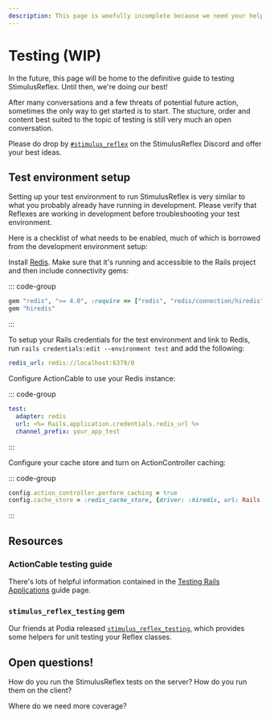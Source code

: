 ```yaml
---
description: This page is woefully incomplete because we need your help to finish it.
---
```


# Testing (WIP)

In the future, this page will be home to the definitive guide to testing StimulusReflex. Until then, we're doing our best!

After many conversations and a few threats of potential future action, sometimes the only way to get started is to start. The stucture, order and content best suited to the topic of testing is still very much an open conversation.

Please do drop by [`#stimulus_reflex`](https://discord.gg/stimulus-reflex) on the StimulusReflex Discord and offer your best ideas.

## Test environment setup

Setting up your test environment to run StimulusReflex is very similar to what you probably already have running in development. Please verify that Reflexes are working in development before troubleshooting your test environment.

Here is a checklist of what needs to be enabled, much of which is borrowed from the development environment setup:

Install [Redis](https://redis.io/download). Make sure that it's running and accessible to the Rails project and then include connectivity gems:

::: code-group
```ruby [Gemfile]
gem "redis", ">= 4.0", :require => ["redis", "redis/connection/hiredis"]
gem "hiredis"
```
:::

To setup your Rails credentials for the test environment and link to Redis, run `rails credentials:edit --environment test` and add the following:

```yaml
redis_url: redis://localhost:6379/0
```

Configure ActionCable to use your Redis instance:

::: code-group
```yaml [config/cable.yml]
test:
  adapter: redis
  url: <%= Rails.application.credentials.redis_url %>
  channel_prefix: your_app_test
```
:::

Configure your cache store and turn on ActionController caching:

::: code-group
```ruby [config/environments/test.rb]
config.action_controller.perform_caching = true
config.cache_store = :redis_cache_store, {driver: :hiredis, url: Rails.application.credentials.redis_url}
```
:::

## Resources

### ActionCable testing guide

There's lots of helpful information contained in the [Testing Rails Applications](https://guides.rubyonrails.org/testing.html#testing-action-cable) guide page.

### `stimulus_reflex_testing` gem

Our friends at Podia released [`stimulus_reflex_testing`](https://github.com/podia/stimulus_reflex_testing), which provides some helpers for unit testing your Reflex classes.

## Open questions!

How do you run the StimulusReflex tests on the server? How do you run them on the client?

Where do we need more coverage?
